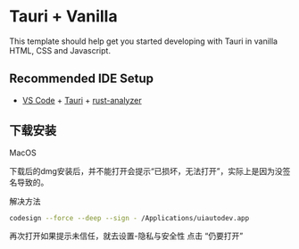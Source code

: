 # Tauri + Vanilla

This template should help get you started developing with Tauri in vanilla HTML, CSS and Javascript.

## Recommended IDE Setup

- [VS Code](https://code.visualstudio.com/) + [Tauri](https://marketplace.visualstudio.com/items?itemName=tauri-apps.tauri-vscode) + [rust-analyzer](https://marketplace.visualstudio.com/items?itemName=rust-lang.rust-analyzer)

## 下载安装

MacOS

下载后的dmg安装后，并不能打开会提示“已损坏，无法打开”，实际上是因为没签名导致的。

解决方法

```sh
codesign --force --deep --sign - /Applications/uiautodev.app
```

再次打开如果提示未信任，就去设置-隐私与安全性 点击 “仍要打开”